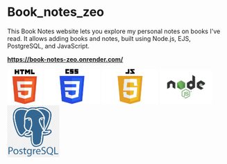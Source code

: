 # Book_notes_zeo
This Book Notes website lets you explore my personal notes on books I've read. It allows adding books and notes, built using Node.js, EJS, PostgreSQL, and JavaScript.
 
<strong style="font-weight:bold; display:block; width:100%;">https://book-notes-zeo.onrender.com/</strong>


<div style=" disply:flex; justify-content: center; margin: 0 auto">
<img src="HTML5_logo_and_wordmark.svg.png" alt="Description" width="80px" >
<img src="CSS-Logo.png" alt="Description" width="130px" >
<img src="JavaScript-Logo-2048x1280.png" alt="Description" width="130px" >
 <img src="node_js.png" alt="Description" width="120px" >
  <img src="postgres.png" alt="Description" width="120px" >
</div>


 
